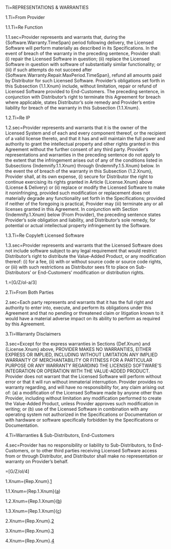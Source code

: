 Ti=REPRESENTATIONS & WARRANTIES

1.Ti=From Provider 

1.1.Ti=Re Function

1.1.sec=Provider represents and warrants that, during the {Software.Warranty.TimeSpan} period following delivery, the Licensed Software will perform materially as described in its Specifications. In the event of breach of the warranty in the preceding sentence, Provider shall: (i) repair the Licensed Software in question; (ii) replace the Licensed Software in question with software of substantially similar functionality; or (iii) if such attempts do not succeed after {Software.Warranty.Repair.MaxPeriod.TimeSpan}, refund all amounts paid by Distributor for such Licensed Software. Provider’s obligations set forth in this Subsection {1.1.Xnum} include, without limitation, repair or refund of Licensed Software provided to End-Customers. The preceding sentence, in conjunction with Distributor’s right to terminate this Agreement for breach where applicable, states Distributor’s sole remedy and Provider’s entire liability for breach of the warranty in this Subsection {1.1.Xnum}.

1.2.Ti=Re IP

1.2.sec=Provider represents and warrants that it is the owner of the Licensed System and of each and every component thereof, or the recipient of a valid license thereto, and that it has and will maintain the full power and authority to grant the intellectual property and other rights granted in this Agreement without the further consent of any third party. Provider’s representations and warranties in the preceding sentence do not apply to the extent that the infringement arises out of any of the conditions listed in Subsections {Indemnify.1.1.Xnum} through {Indemnify.1.5.Xnum} below. In the event the of breach of the warranty in this Subsection {1.2.Xnum}, Provider shall, at its own expense, (i) secure for Distributor the right to continue exercising its rights granted in Article {License.Xnum} above (License & Delivery) or (ii) replace or modify the Licensed Software to make it noninfringing, provided such modification or replacement does not materially degrade any functionality set forth in the Specifications; provided if neither of the foregoing is practical, Provider may (iii) terminate any or all licenses granted in this Agreement. In conjunction with Section {Indemnify.1.Xnum} below (From Provider), the preceding sentence states Provider’s sole obligation and liability, and Distributor’s sole remedy, for potential or actual intellectual property infringement by the Software.

1.3.Ti=Re Copyleft Licensed Software

1.3.sec=Provider represents and warrants that the Licensed Software does not include software subject to any legal requirement that would restrict Distributor’s right to distribute the Value-Added Product, or any modification thereof: (i) for a fee, (ii) with or without source code or source code rights, or (iii) with such restrictions as Distributor sees fit to place on Sub-Distributors’ or End-Customers’ modification or distribution rights.

1.=[G/Z/ol-a/3]

2.Ti=From Both Parties

2.sec=Each party represents and warrants that it has the full right and authority to enter into, execute, and perform its obligations under this Agreement and that no pending or threatened claim or litigation known to it would have a material adverse impact on its ability to perform as required by this Agreement.

3.Ti=Warranty Disclaimers

3.sec=Except for the express warranties in Sections {Def.Xnum} and {License.Xnum} above, <span style="text-transform:uppercase">Provider makes no warranties, either express or implied, including without limitation any implied warranty of merchantability or fitness for a particular purpose or any warranty regarding the Licensed Software’s integration or operation with the Value-Added Product.</span> Provider does not warrant that the Licensed Software will perform without error or that it will run without immaterial interruption. Provider provides no warranty regarding, and will have no responsibility for, any claim arising out of: (a) a modification of the Licensed Software made by anyone other than Provider, including without limitation any modification performed to create the Value-Added Product, unless Provider approves such modification in writing; or (b) use of the Licensed Software in combination with any operating system not authorized in the Specifications or Documentation or with hardware or software specifically forbidden by the Specifications or Documentation.

4.Ti=Warranties & Sub-Distributors, End-Customers

4.sec=Provider has no responsibility or liability to Sub-Distributors, to End-Customers, or to other third parties receiving Licensed Software access from or through Distributor, and Distributor shall make no representation or warranty on Provider’s behalf.

=[G/Z/ol/4]

1.Xnum={Rep.Xnum}.<a href="#Rep.1.sec" class="xref">1</a>

1.1.Xnum={Rep.1.Xnum}(<a href="#Rep.1.1.sec" class="xref">a</a>)

1.2.Xnum={Rep.1.Xnum}(<a href="#Rep.1.2.sec" class="xref">b</a>)

1.3.Xnum={Rep.1.Xnum}(<a href="#Rep.1.3.sec" class="xref">c</a>)

2.Xnum={Rep.Xnum}.<a href="#Rep.2.sec" class="xref">2</a>

3.Xnum={Rep.Xnum}.<a href="#Rep.3.sec" class="xref">3</a>

4.Xnum={Rep.Xnum}.<a href="#Rep.4.sec" class="xref">4</a>

